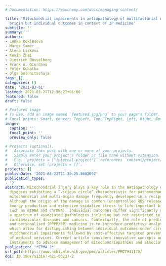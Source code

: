 ```yaml
---
# Documentation: https://wowchemy.com/docs/managing-content/

title: 'Mitochondrial impairments in aetiopathology of multifactorial diseases: common
  origin but individual outcomes in context of 3P medicine'
subtitle: ''
summary: ''
authors:
- Lenka Koklesova
- Marek Samec
- Alena Liskova
- Kevin Zhai
- Dietrich Büsselberg
- Frank A. Giordano
- Peter Kubatka
- Olga Golunitschaja
tags: []
categories: []
date: '2021-03-01'
lastmod: 2021-03-21T12:36:27+01:00
featured: false
draft: false

# Featured image
# To use, add an image named `featured.jpg/png` to your page's folder.
# Focal points: Smart, Center, TopLeft, Top, TopRight, Left, Right, BottomLeft, Bottom, BottomRight.
image:
  caption: ''
  focal_point: ''
  preview_only: false

# Projects (optional).
#   Associate this post with one or more of your projects.
#   Simply enter your project's folder or file name without extension.
#   E.g. `projects = ["internal-project"]` references `content/project/deep-learning/index.md`.
#   Otherwise, set `projects = []`.
projects: []
publishDate: '2021-03-22T11:30:25.860209Z'
publication_types:
- '2'
abstract: Mitochondrial injury plays a key role in the aetiopathology of multifactorial
  diseases exhibiting a “vicious circle” characteristic for pathomechanisms of the
  mitochondrial and multi-organ damage frequently developed in a reciprocal manner.
  Although the origin of the damage is common (uncontrolled ROS release, diminished
  energy production and extensive oxidative stress to life-important biomolecules
  such as mtDNA and chrDNA), individual outcomes differ significantly representing
  a spectrum of associated pathologies including but not restricted to neurodegeneration,
  cardiovascular diseases and cancers. Contextually, the role of predictive, preventive
  and personalised (PPPM/3P) medicine is to introduce predictive analytical approaches
  which allow for distinguishing between individual outcomes under circumstance of
  mitochondrial impairments followed by cost-effective targeted prevention and personalisation
  of medical services. Current article considers innovative concepts and analytical
  instruments to advance management of mitochondriopathies and associated pathologies.
publication: '*EPMA J*'
url_pdf: https://www.ncbi.nlm.nih.gov/pmc/articles/PMC7931170/
doi: 10.1007/s13167-021-00237-2
---
```

